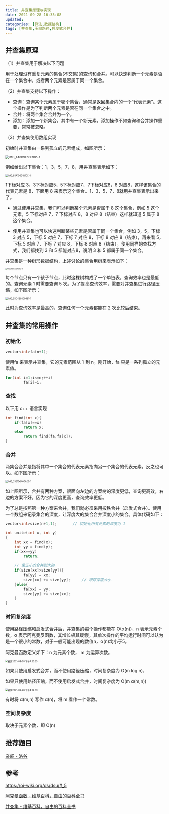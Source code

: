 ```yaml
---
title: 并查集原理与实现
date: 2021-09-28 16:35:08
updated:
categories: [算法,数据结构]
tags: [并查集,压缩路径,启发式合并]
---
```

## 并查集原理

（1）并查集用于解决以下问题

用于处理没有重复元素的集合(不交集)的查询和合并。可以快速判断一个元素是否在一个集合中，或者两个元素是否属于同一个集合。

（2）并查集支持以下操作：
<!-- more -->
- 查询：查询某个元素属于哪个集合，通常是返回集合内的一个“代表元素”。这个操作是为了判断两个元素是否在同一个集合之中。
- 合并：将两个集合合并为一个。
- 添加：添加一个新集合，其中有一个新元素。添加操作不如查询和合并操作重要，常常被忽略。



（3）并查集使用数组实现

初始时并查集由一系列孤立的元素组成，如图所示：

<img src="https://wangjun-1257394474.cos.ap-beijing.myqcloud.com/uPic/IMG_448B9F5BE985-1.jpeg" alt="IMG_448B9F5BE985-1" style="zoom: 67%;" />

例如给出以下集合：1，3，5，7，8，用并查集表示如下：

<img src="https://wangjun-1257394474.cos.ap-beijing.myqcloud.com/uPic/IMG_85A1D5D1B10C-1.jpeg" alt="IMG_85A1D5D1B10C-1" style="zoom: 50%;" />

1下标对应 3，3下标对应5，5下标对应7，7下标对应8，8 对应8，这样该集合的代表元素是 8，下面用 8 来表示这个集合。1，3，5，7，8就用并查集表示出来了。

* 通过使用并查集，我们可以判断某个元素是否属于 8 这个集合，例如 5 这个元素，5 下标对应 7，7 下标对应 8，8 对应 8（结束）这样就知道 5 属于 8 这个集合。

* 使用并查集也可以快速判断某些元素是否属于同一个集合，例如 3，5，下标 3 对应 5，下标 5 对应 7，下标 7 对应 8，下标 8 对应 8（结束），再来看 5，下标 5 对应 7，下标 7 对应 8，下标 8 对应 8（结束）。使用同样的查找方式，我们都找到 3 和 5 都能对应8，说明 3 和 5 都属于同一个集合。



并查集是一种树形数据结构，上述讨论的集合用树来表示如下：

<img src="https://wangjun-1257394474.cos.ap-beijing.myqcloud.com/uPic/IMG_90DC33D16B62-1.jpeg" alt="IMG_90DC33D16B62-1" style="zoom:33%;" />

每个节点只有一个孩子节点，此时这棵树构成了一个单链表，查询效率也是最低的。查询元素 1 时需要查询 5 次。为了提高查询效率，需要对并查集进行路径压缩，如下图所示：

<img src="https://wangjun-1257394474.cos.ap-beijing.myqcloud.com/uPic/IMG_55D4B8809961-1.jpeg" alt="IMG_55D4B8809961-1" style="zoom:50%;" />

此时为查询效率是最高的，查询任何一个元素都能在 2 次比较后结束。



## 并查集的常用操作

### 初始化

```c++
vector<int>fa(n+1);
```

使用fa 来表示并查集，它的元素范围从 1 到 n。刚开始，fa 只是一系列孤立的元素值。

```c++
for(int i=1;i<=n;++i)
		fa[i]=i;
```

### 查找

以下用 c++ 语言实现

```c++
int find(int x){
    if(fa[x]==x)
        return x;
    else
        return find(fa,fa[x]);
}
```



### 合并

两集合合并是指将其中一个集合的代表元素指向另一个集合的代表元素，反之也可以。如下图所示：

<img src="https://wangjun-1257394474.cos.ap-beijing.myqcloud.com/uPic/IMG_3351D6460AE2-1.jpeg" alt="IMG_3351D6460AE2-1" style="zoom:50%;" />



如上图所示，合并有两种方案，很面向左边的方案树的深度更低，查询更高效，右边的方案不好，因为它的深度更高，查询效率更低。

为了总是按照第一种方案来合并，我们就必须采用按秩合并（启发式合并）。使用一个数组来记录集合的深度，让深度大的集合合并深度小的集合。具体代码如下：

```c++ 
vector<int>size(n+1,1);       // 初始化所有元素的深度为 1

int unite(int x, int y)
{
    int xx = find(x);
    int yy = find(y);
    if(xx==yy)
        return;
    
  	// 保证小的合并到大的
    if(size[xx]>size[yy]){
        fa[yy] = xx;
        size[xx] += size[yy];     // 跟踪深度大小
    }else{
        fa[xx] = yy;
        size[yy] += size[xx];    
    }    
}
```



### 时间复杂度

使用路径压缩和启发式合并后，并查集的每个操作都能在 O(α(n))，n 表示元素个数，α 表示阿克曼反函数，其增长极其缓慢，其单次操作的平均运行时间可以认为是一个很小的常数，对于一般可能出现的数值n，α(n)均小于5。

阿克曼函数定义如下：n 为元素个数， m 为运算次数。

<img src="https://wangjun-1257394474.cos.ap-beijing.myqcloud.com/uPic/%E6%88%AA%E5%B1%8F2021-09-28%20%E4%B8%8B%E5%8D%884.25.35.png" alt="截屏2021-09-28 下午4.25.35" style="zoom:50%;" />

如果只使用启发式合并，而不使用路径压缩，时间复杂度为 O(m log n)，

如果只使用路径压缩，而不使用启发式合并，时间复杂度为 O(m α(m,n))

<img src="https://wangjun-1257394474.cos.ap-beijing.myqcloud.com/uPic/%E6%88%AA%E5%B1%8F2021-09-28%20%E4%B8%8B%E5%8D%884.24.39.png" alt="截屏2021-09-28 下午4.24.39" style="zoom:50%;" />

有时将 α(m,n) 写作 α(n)，将 m 看作一个常数。



### 空间复杂度

取决于元素个数，即 O(n)



## 推荐题目

[亲戚 - 洛谷](https://www.luogu.com.cn/problem/P1551)



## 参考

https://oi-wiki.org/ds/dsu/#_5

[阿克曼函数 - 维基百科，自由的百科全书](https://zh.wikipedia.org/wiki/%E9%98%BF%E5%85%8B%E6%9B%BC%E5%87%BD%E6%95%B8#%E5%8F%8D%E5%87%BD%E6%95%B8)

[并查集 - 维基百科，自由的百科全书](https://zh.wikipedia.org/wiki/%E5%B9%B6%E6%9F%A5%E9%9B%86#%E7%A9%BA%E9%97%B4%E5%A4%8D%E6%9D%82%E5%BA%A6)